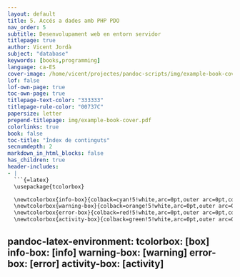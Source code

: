 ```yaml
---
layout: default
title: 5. Accés a dades amb PHP PDO
nav_order: 5
subtitle: Desenvolupament web en entorn servidor
titlepage: true
author: Vicent Jordà
subject: "database"
keywords: [books,programming]
language: ca-ES
cover-image: /home/vicent/projectes/pandoc-scripts/img/example-book-cover.png
lof: false
lof-own-page: true
toc-own-page: true
titlepage-text-color: "333333"
titlepage-rule-color: "00737C"
papersize: letter
prepend-titlepage: img/example-book-cover.pdf
colorlinks: true
book: false
toc-title: "Índex de continguts"
secnumdepth: 2
markdown_in_html_blocks: false
has_children: true
header-includes:
- |
  ```{=latex}
  \usepackage{tcolorbox}

  \newtcolorbox{info-box}{colback=cyan!5!white,arc=0pt,outer arc=0pt,colframe=cyan!60!black}
  \newtcolorbox{warning-box}{colback=orange!5!white,arc=0pt,outer arc=0pt,colframe=orange!80!black}
  \newtcolorbox{error-box}{colback=red!5!white,arc=0pt,outer arc=0pt,colframe=red!75!black}
  \newtcolorbox{activity-box}{colback=green!5!white,arc=0pt,outer arc=0pt,colframe=green!75!black} 
  ```
pandoc-latex-environment:
  tcolorbox: [box]
  info-box: [info]
  warning-box: [warning]
  error-box: [error]
  activity-box: [activity]
---
```


